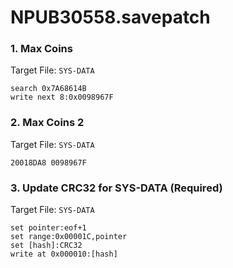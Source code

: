 # NPUB30558.savepatch

### 1. Max Coins

Target File: `SYS-DATA`

```
search 0x7A68614B
write next 8:0x0098967F
```

### 2. Max Coins 2

Target File: `SYS-DATA`

```
20018DA8 0098967F
```

### 3. Update CRC32 for SYS-DATA (Required)

Target File: `SYS-DATA`

```
set pointer:eof+1
set range:0x00001C,pointer
set [hash]:CRC32
write at 0x000010:[hash]
```

